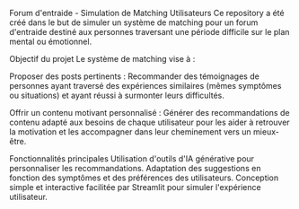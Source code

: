 Forum d'entraide - Simulation de Matching Utilisateurs
Ce repository a été créé dans le but de simuler un système de matching pour un forum d'entraide destiné aux personnes traversant une période difficile sur le plan mental ou émotionnel.

Objectif du projet
Le système de matching vise à :

Proposer des posts pertinents : Recommander des témoignages de personnes ayant traversé des expériences similaires (mêmes symptômes ou situations) et ayant réussi à surmonter leurs difficultés.

Offrir un contenu motivant personnalisé : Générer des recommandations de contenu adapté aux besoins de chaque utilisateur pour les aider à retrouver la motivation et les accompagner dans leur cheminement vers un mieux-être.

Fonctionnalités principales
Utilisation d'outils d'IA générative pour personnaliser les recommandations.
Adaptation des suggestions en fonction des symptômes et des préférences des utilisateurs.
Conception simple et interactive facilitée par Streamlit pour simuler l'expérience utilisateur.
